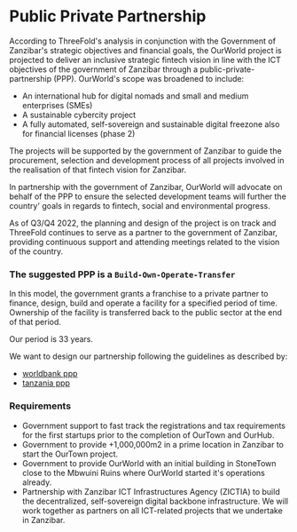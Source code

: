 # Public Private Partnership

According to ThreeFold's analysis in conjunction with the Government of Zanzibar's strategic objectives and financial goals, the OurWorld project is projected to deliver an inclusive strategic fintech vision in line with the ICT objectives of the government of Zanzibar through a public-private-partnership (PPP). OurWorld's scope was broadened to include:

- An international hub for digital nomads and small and medium enterprises (SMEs)
- A sustainable cybercity project 
- A fully automated, self-sovereign and sustainable digital freezone also for financial licenses (phase 2)

The projects will be supported by the government of Zanzibar to guide the procurement, selection and development process of all projects involved in the realisation of that fintech vision for Zanzibar. 

In partnership with the government of Zanzibar, OurWorld will advocate on behalf of the PPP to ensure the selected development teams will further the country' goals in regards to fintech, social and environmental progress. 

As of Q3/Q4 2022, the planning and design of the project is on track and ThreeFold continues to serve as a partner to the government of Zanzibar, providing continuous support and attending meetings related to the vision of the country.


### The suggested PPP is a ```Build-Own-Operate-Transfer```

In this model, the government grants a franchise to a private partner to finance, design, build and operate a facility for a specified period of time. Ownership of the facility is transferred back to the public sector at the end of that period.

Our period is 33 years.

We want to design our partnership following the guidelines as described by: 

- [worldbank ppp](https://ppp.worldbank.org/public-private-partnership/sites/ppp.worldbank.org/files/documents/Tanzania_PPP%20Policy.pdf)
- [tanzania ppp](https://pppnode.go.tz/)

### Requirements

- Government support to fast track the registrations and tax requirements for the first startups prior to the completion of OurTown and OurHub. 
- Government to provide +1,000,000m2 in a prime location in Zanzibar to start the OurTown project.
- Government to provide OurWorld with an initial building in StoneTown close to the Mbwuini Ruins where OurWorld started it's operations already. 
- Partnership with Zanzibar ICT Infrastructures Agency (ZICTIA) to build the decentralized, self-sovereign digital backbone infrastructure. We will work together as partners on all ICT-related projects that we undertake in Zanzibar.


